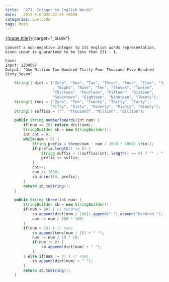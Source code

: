 ```yaml
---
title:  "273. Integer to English Words"
date:   2019-3-6 022:32:25 +0930
categories: Leetcode
tags: Math
---
```


[{{page.title}}](https://leetcode.com/problems/integer-to-english-words/){:target="_blank"}

    Convert a non-negative integer to its english words representation.
    Given input is guaranteed to be less than 231 - 1.

    Case:
    Input: 1234567
    Output: "One Million Two Hundred Thirty Four Thousand Five Hundred Sixty Seven"


```java
    String[] dict = {"Zero", "One", "Two", "Three", "Four", "Five", "Six", "Seven"
                     , "Eight", "Nine", "Ten", "Eleven", "Twelve",
                     "Thirteen", "Fourteen", "Fifteen", "Sixteen",
                     "Seventeen", "Eighteen", "Nineteen", "Twenty"};
    String[] tens = {"Zero", "Ten", "Twenty", "Thirty", "Forty",
                    "Fifty", "Sixty", "Seventy", "Eighty", "Ninety"};
    String[] suffixs = {"", "Thousand", "Million", "Billion"};

    public String numberToWords(int num) {
        if(num <= 20) return dict[num];
        StringBuilder sb = new StringBuilder();
        int cnt = 0;
        while(num > 0) {
            String prefix = three(num - num / 1000 * 1000).trim();
            if(prefix.length() != 0) {
                String suffix = ((suffixs[cnt].length() == 0) ? "" : " " + suffixs[cnt] + (sb.length() == 0 ? "" : " "));
                prefix += suffix;
            }
            cnt++;
            num /= 1000;
            sb.insert(0, prefix);
        }
        return sb.toString();
    }

    public String three(int num) {
        StringBuilder sb = new StringBuilder();
        if(num > 99) { // hundred
            sb.append(dict[num / 100]).append(" ").append("Hundred ");
            num -= num / 100 * 100;
        }
        if(num > 20) { // tens
            sb.append(tens[num / 10] + " ");
            num -= num / 10 * 10;
            if(num != 0) {
                sb.append(dict[num] + " ");
            }
        } else if(num != 0) { // ones
            sb.append(dict[num] + " ");
        }
        return sb.toString();
    }
```
